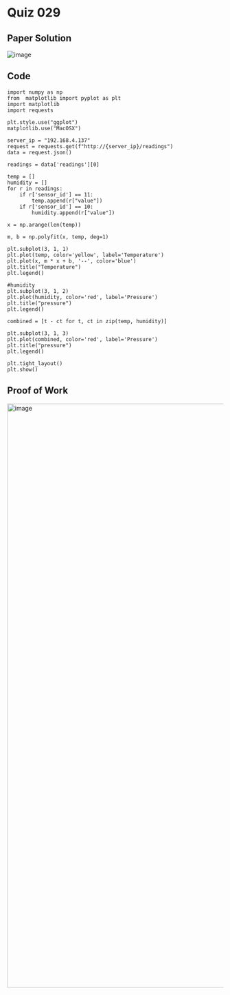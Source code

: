 # Quiz 029

## Paper Solution

![image](https://github.com/user-attachments/assets/1f7512ef-a74b-494d-9904-d0a77cb452f0)

## Code

```
import numpy as np
from  matplotlib import pyplot as plt
import matplotlib
import requests

plt.style.use("ggplot")
matplotlib.use("MacOSX")

server_ip = "192.168.4.137"
request = requests.get(f"http://{server_ip}/readings")
data = request.json()

readings = data['readings'][0]

temp = []
humidity = []
for r in readings:
    if r['sensor_id'] == 11:
        temp.append(r["value"])
    if r['sensor_id'] == 10:
        humidity.append(r["value"])

x = np.arange(len(temp))

m, b = np.polyfit(x, temp, deg=1)

plt.subplot(3, 1, 1)
plt.plot(temp, color='yellow', label='Temperature')
plt.plot(x, m * x + b, '--', color='blue')
plt.title("Temperature")
plt.legend()

#humidity
plt.subplot(3, 1, 2)
plt.plot(humidity, color='red', label='Pressure')
plt.title("pressure")
plt.legend()

combined = [t - ct for t, ct in zip(temp, humidity)]

plt.subplot(3, 1, 3)
plt.plot(combined, color='red', label='Pressure')
plt.title("pressure")
plt.legend()

plt.tight_layout()
plt.show()
```
## Proof of Work

<img width="1356" alt="image" src="https://github.com/user-attachments/assets/be1c0f83-73ee-4586-9edc-2ae71f8b4982">

